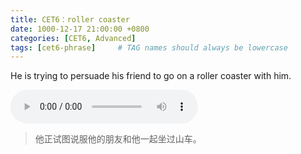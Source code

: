 ```yaml
---
title: CET6：roller coaster
date: 1000-12-17 21:00:00 +0800
categories: [CET6, Advanced]
tags: [cet6-phrase]     # TAG names should always be lowercase
---
```


He is trying to persuade his friend to go on a roller coaster with him.

<audio id="audio" controls preload="auto">
      <source id="mp3" src="/assets/audio/null.mp3">
</audio>

> 他正试图说服他的朋友和他一起坐过山车。
